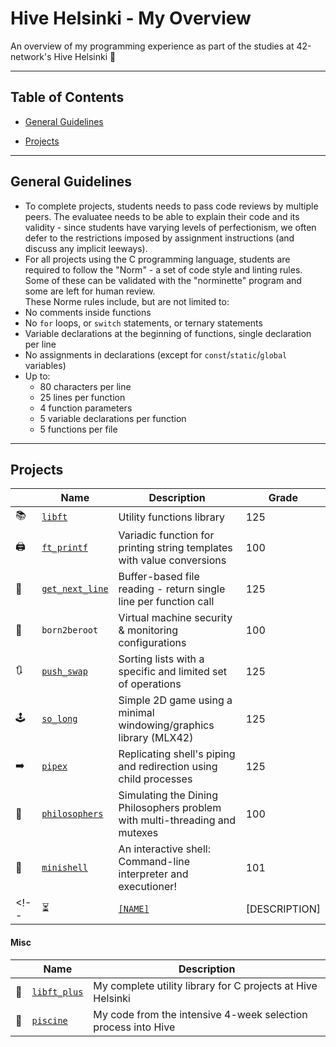 # Hive Helsinki - My Overview

An overview of my programming experience as part of the studies at 42-network's Hive Helsinki 🐝

---

## Table of Contents


- [General Guidelines](#general-guidelines)
<!-- - [Highlights](#highlights) -->
- [Projects](#projects)

---

## General Guidelines

- To complete projects, students needs to pass code reviews by multiple peers. The evaluatee needs to be able to explain their code and its validity - since students have varying levels of perfectionism, we often defer to the restrictions imposed by assignment instructions (and discuss any implicit leeways).
- For all projects using the C programming language, students are required to follow the "Norm" - a set of code style and linting rules. Some of these can be validated with the "norminette" program and some are left for human review.  
These Norme rules include, but are not limited to:
- No comments inside functions
- No `for` loops, or `switch` statements, or ternary statements
- Variable declarations at the beginning of functions, single declaration per line
- No assignments in declarations (except for `const`/`static`/`global` variables)
- Up to:
  - 80 characters per line
  - 25 lines per function
  - 4 function parameters
  - 5 variable declarations per function
  - 5 functions per file

---

<!-- ## Highlights

|    | Name                                                        | Description                                                                 | Grade   |
| -- | ----------------------------------------------------------- | --------------------------------------------------------------------------- | ------- |
| 🕹️ | [`so_long`](https://github.com/EvAvKein/hive_so_long)       | Simple 2D game using a minimal windowing/graphics library (MLX42)             | 125     |
| 🐚 | [`minishell`](https://github.com/EvAvKein/hive_minishell)   | An interactive shell: Command-line interpreter and executioner!             | 101     |

---

-->

## Projects

|    | Name                                                              | Description                                                                 | Grade |
| -- | ----------------------------------------------------------------- | --------------------------------------------------------------------------- | ----- |
| 📚 | [`libft`](https://github.com/EvAvKein/hive_libft)                 | Utility functions library                                                   | 125   |
| 🖨️ | [`ft_printf`](https://github.com/EvAvKein/hive_ft_printf)         | Variadic function for printing string templates with value conversions      | 100   |
| 📏 | [`get_next_line`](https://github.com/EvAvKein/hive_get_next_line) | Buffer-based file reading - return single line per function call            | 125   |
| 🚫 | `born2beroot`                                                     | Virtual machine security & monitoring configurations                        | 100   |
| 🔃 | [`push_swap`](https://github.com/EvAvKein/hive_push_swap)         | Sorting lists with a specific and limited set of operations                 | 125   |
| 🕹️ | [`so_long`](https://github.com/EvAvKein/hive_so_long)             | Simple 2D game using a minimal windowing/graphics library (MLX42)           | 125   |
| ➡️ | [`pipex`](https://github.com/EvAvKein/hive_pipex)                 | Replicating shell's piping and redirection using child processes            | 125   |
| 🍝 | [`philosophers`](https://github.com/EvAvKein/hive_philosophers)   | Simulating the Dining Philosophers problem with multi-threading and mutexes | 100   |
| 🐚 | [`minishell`](https://github.com/EvAvKein/hive_minishell)         | An interactive shell: Command-line interpreter and executioner!             | 101   |
<!-- | ⏳ | [`[NAME]`](https://github.com/EvAvKein/hive_[NAME])          | [DESCRIPTION]                                                               | ⏳    | -->

#### Misc

|    | Name                                                           | Description                                                   |
| -- | -------------------------------------------------------------- | ------------------------------------------------------------- |
| 🧰 | [`libft_plus`](https://github.com/EvAvKein/hive_libft_plus)    | My complete utility library for C projects at Hive Helsinki   |
| 👶 | [`piscine`](https://github.com/EvAvKein/hive_piscine_july2024) | My code from the intensive 4-week selection process into Hive |
